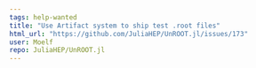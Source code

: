 ```yaml
---
tags: help-wanted
title: "Use Artifact system to ship test .root files"
html_url: "https://github.com/JuliaHEP/UnROOT.jl/issues/173"
user: Moelf
repo: JuliaHEP/UnROOT.jl
---
```


